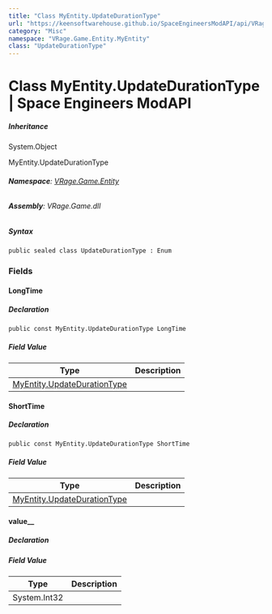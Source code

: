 ```yaml
---
title: "Class MyEntity.UpdateDurationType"
url: "https://keensoftwarehouse.github.io/SpaceEngineersModAPI/api/VRage.Game.Entity.MyEntity.UpdateDurationType.html"
category: "Misc"
namespace: "VRage.Game.Entity.MyEntity"
class: "UpdateDurationType"
---
```


# Class MyEntity.UpdateDurationType | Space Engineers ModAPI

##### Inheritance

System.Object

MyEntity.UpdateDurationType

###### **Namespace**: [VRage.Game.Entity](https://keensoftwarehouse.github.io/SpaceEngineersModAPI/api/VRage.Game.Entity.html)

###### **Assembly**: VRage.Game.dll

##### Syntax

```
public sealed class UpdateDurationType : Enum
```

### Fields

#### LongTime

##### Declaration

```
public const MyEntity.UpdateDurationType LongTime
```

##### Field Value

| Type | Description |
| --- | --- |
| [MyEntity.UpdateDurationType](https://keensoftwarehouse.github.io/SpaceEngineersModAPI/api/VRage.Game.Entity.MyEntity.UpdateDurationType.html) |     |

#### ShortTime

##### Declaration

```
public const MyEntity.UpdateDurationType ShortTime
```

##### Field Value

| Type | Description |
| --- | --- |
| [MyEntity.UpdateDurationType](https://keensoftwarehouse.github.io/SpaceEngineersModAPI/api/VRage.Game.Entity.MyEntity.UpdateDurationType.html) |     |

#### value\_\_

##### Declaration

##### Field Value

| Type | Description |
| --- | --- |
| System.Int32 |     |